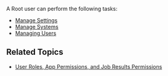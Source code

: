 A Root user can perform the following tasks:

* [Manage Settings](managing-settings.md)
* [Manage Systems](managing-systems.md)
* [Managing Users](managing-users)


## Related Topics
* [User Roles, App Permissions, and Job Results Permissions](app-permission-user-role.md)

